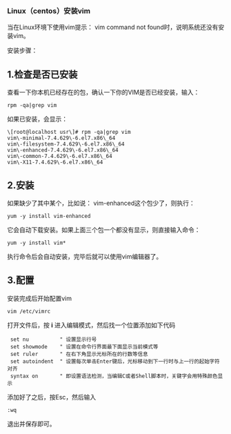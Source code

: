 ### Linux（centos）安装vim
当在Linux环境下使用vim提示： vim command not found时，说明系统还没有安装vim。

安装步骤：

## 1.检查是否已安装

查看一下你本机已经存在的包，确认一下你的VIM是否已经安装，输入： 

```
rpm -qa|grep vim
```

如果已安装，会显示：

```
\[root@localhost usr\]# rpm -qa|grep vim
vim\-minimal-7.4.629\-6.el7.x86\_64
vim\-filesystem-7.4.629\-6.el7.x86\_64
vim\-enhanced-7.4.629\-6.el7.x86\_64
vim\-common-7.4.629\-6.el7.x86\_64
vim\-X11-7.4.629\-6.el7.x86\_64
```

## 2.安装

如果缺少了其中某个，比如说： vim-enhanced这个包少了，则执行：

```
yum -y install vim-enhanced
```

它会自动下载安装。如果上面三个包一个都没有显示，则直接输入命令：   

```
yum -y install vim*
```

执行命令后会自动安装，完毕后就可以使用vim编辑器了。

## 3.配置

安装完成后开始配置vim

```
vim /etc/vimrc
```

打开文件后，按 **i** 进入编辑模式，然后找一个位置添加如下代码

```
 set nu          " 设置显示行号
 set showmode    " 设置在命令行界面最下面显示当前模式等
 set ruler       " 在右下角显示光标所在的行数等信息
 set autoindent  " 设置每次单击Enter键后，光标移动到下一行时与上一行的起始字符对齐
 syntax on       " 即设置语法检测，当编辑C或者Shell脚本时，关键字会用特殊颜色显示

```

添加好了之后，按Esc，然后输入

```
:wq
```

退出并保存即可。

